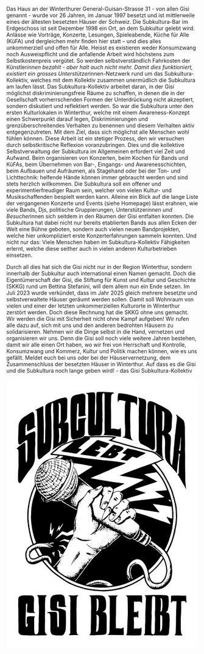 

Das Haus an der Winterthurer General-Guisan-Strasse 31 - von allen Gisi genannt - wurde vor 26 Jahren, im Januar 1997 besetzt und ist mittlerweile eines der ältesten besetzten Häuser der Schweiz. Die Subkultura-Bar im Erdgeschoss ist seit Dezember 1998 ein Ort, an dem Subkultur gelebt wird. Anlässe wie Vorträge, Konzerte, Lesungen, Spieleabende, Küche für Alle (KüFA) und dergleichen mehr finden hier statt – und dies alles unkommerziell und offen für Alle. Heisst es existieren weder Konsumzwang noch Ausweispflicht und die anfallende Arbeit wird höchstens zum Selbstkostenpreis vergütet. So werden selbstverständlich Fahrkosten der Künstler*innen bezahlt - aber halt auch nicht mehr. Damit dies funktioniert, existiert ein grosses Unterstützer*innen-Netzwerk rund um das Subkultura-Kollektiv, welches mit dem Kollektiv zusammen unermüdlich die Subkultura am laufen lässt. Das Subkultura-Kollektiv arbeitet daran, in der Gisi möglichst diskriminierungsfreie Räume zu schaffen, in denen die in der Gesellschaft vorherrschenden Formen der Unterdrückung nicht akzeptiert, sondern diskutiert und reflektiert werden. So war die Subkultura unter den ersten Kulturlokalen in Winterthur, welche mit einem Awareness-Konzept einen Schwerpunkt darauf legen, Diskriminierungen und grenzüberschreitendes Verhalten zu benennen und diesem Verhalten aktiv entgegenzutreten. Mit dem Ziel, dass sich möglichst alle Menschen wohl fühlen können. Diese Arbeit ist ein stetiger Prozess, den wir versuchen durch selbstkritische Reflexion voranzubringen. Dies und die kollektive Selbstverwaltung der Subkultura im Allgemeinen erfordert viel Zeit und Aufwand. Beim organisieren von Konzerten, beim Kochen für Bands und KüFAs, beim Übernehmen von Bar-, Eingangs- und Awarenesschichten, beim Aufbauen und Aufräumen, als Stagehand oder bei der Ton- und Lichttechnik: helfende Hände können immer gebraucht werden und sind stets herzlich willkommen. Die Subkultura soll ein offener und experimentierfreudiger Raum sein, welcher von vielen Kultur- und Musikschaffenden bespielt werden kann. Alleine ein Blick auf die lange Liste der vergangenen Konzerte und Events (siehe Homepage) lässt erahnen, wie viele Bands, Djs, politische Gruppierungen, Unterstützer*innen und Besucher*innen sich seitdem in den Räumen der Gisi entfalten konnten. Die Subkultura hat dabei nicht nur bereits etablierten Bands aus allen Ecken der Welt eine Bühne geboten, sondern auch vielen neuen Bandprojekten, welche hier unkompliziert erste Konzerterfahrungen sammeln konnten. Und nicht nur das: Viele Menschen haben im Subkultura-Kollektiv Fähigkeiten erlernt, welche diese seither auch in vielen anderen Kulturbetrieben einsetzen. 

Durch all dies hat sich die Gisi nicht nur in der Region Winterthur, sondern innerhalb der Subkultur auch international einen Namen gemacht. Doch die Eigentümerschaft der Gisi, die Stiftung für Kunst und Kultur und Geschichte (SKKG) rund um Bettina Stefanini, will dem allem nun ein Ende setzen. Im Juli 2023 wurde verkündet, dass im Jahr 2025 gleich mehrere besetzte und selbstverwaltete Häuser geräumt werden sollen. Damit soll Wohnraum von vielen und einer der letzten unkommerziellen Kulturorte in Winterthur zerstört werden. Doch diese Rechnung hat die SKKG ohne uns gemacht. Wir werden die Gisi mit Sicherheit nicht ohne Kampf aufgeben! Wir rufen alle dazu auf, sich mit uns und den anderen bedrohten Häusern zu solidarisieren. Nehmen wir die Dinge selbst in die Hand, vernetzen und organisieren wir uns. Denn die Gisi soll noch viele weitere Jahren bestehen, damit wir alle einen Ort haben, wo wir frei von Herrschaft und Kontrolle, Konsumzwang und Kommerz, Kultur und Politik machen können, wie es uns gefällt. Meldet euch bei uns oder bei der Häuservernetzung, dem Zusammenschluss der besetzten Häuser in Winterthur. Auf dass es die Gisi und die Subkultura noch lange geben wird! - das Gisi Subkultura-Kollektiv 

![](images/GISIBLEIBT.jpg)